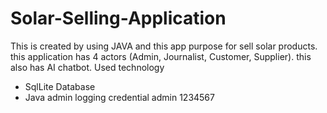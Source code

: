 # Solar-Selling-Application
This is created by using JAVA and this app purpose for sell solar products. this application has 4 actors (Admin, Journalist, Customer, Supplier). this also has AI chatbot. 
Used technology
  - SqlLite Database
  - Java
admin logging credential
  admin
  1234567


